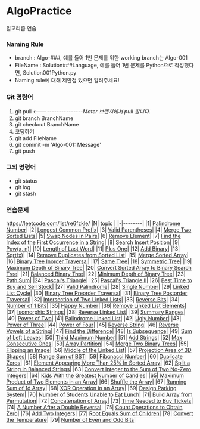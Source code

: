 # AlgoPractice
알고리즘 연습 

### Naming Rule 
- branch : Algo-###, 예를 들어 1번 문제를 위한 working branch는 Algo-001
- FileName : Solution###Language, 예를 들어 1번 문제를 Python으로 작성했다면, Solution001Python.py
- Naming rule에 대해 제안점 있으면 알려주세요!

### Git 명령어
1. git pull                   <------------------_Mater 브랜치에서 pull 합니다._
2. git branch BranchName                
3. git checkout BranchName             
4. 코딩하기
5. git add FileName                   
6. git commit -m 'Algo-001: Message'  
7. git push                           
### 그외 명령어
- git status                          
- git log                             
- git stash                           

### 연습문제 
https://leetcode.com/list/re6fzkle/ 
|N| topic |
|-|--------|
|1| [Palindrome Number](https://leetcode.com/problems/palindrome-number/?envType=list&envId=re6fzkle)|
|2| [Longest Common Prefix](https://leetcode.com/problems/longest-common-prefix/?envType=list&envId=re6fzkle)|
|3| [Valid Parentheses](https://leetcode.com/problems/valid-parentheses/?envType=list&envId=re6fzkle)|
|4| [Merge Two Sorted Lists](https://leetcode.com/problems/merge-two-sorted-lists/?envType=list&envId=re6fzkle)|
|5| [Swap Nodes in Pairs](https://leetcode.com/problems/swap-nodes-in-pairs/?envType=list&envId=re6fzkle)|
|6| [Remove Element](https://leetcode.com/problems/remove-element/?envType=list&envId=re6fzkle)|
|7| [Find the Index of the First Occurrence in a String](https://leetcode.com/problems/find-the-index-of-the-first-occurrence-in-a-string/?envType=list&envId=re6fzkle)|
|8| [Search Insert Position](https://leetcode.com/problems/search-insert-position/?envType=list&envId=re6fzkle)|
|9| [Pow(x, n)](https://leetcode.com/problems/powx-n/?envType=list&envId=re6fzkle)|
|10| [Length of Last Word](https://leetcode.com/problems/length-of-last-word/?envType=list&envId=re6fzkle)|
|11| [Plus One](https://leetcode.com/problems/plus-one/?envType=list&envId=re6fzkle)|
|12| [Add Binary](https://leetcode.com/problems/add-binary/?envType=list&envId=re6fzkle)|
|13| [Sqrt(x)](https://leetcode.com/problems/sqrtx/?envType=list&envId=re6fzkle)|
|14| [Remove Duplicates from Sorted List](https://leetcode.com/problems/remove-duplicates-from-sorted-list/?envType=list&envId=re6fzkle)|
|15| [Merge Sorted Array](https://leetcode.com/problems/merge-sorted-array/?envType=list&envId=re6fzkle)|
|16| [Binary Tree Inorder Traversal](https://leetcode.com/problems/binary-tree-inorder-traversal/?envType=list&envId=re6fzkle)|
|17| [Same Tree](https://leetcode.com/problems/same-tree/?envType=list&envId=re6fzkle)|
|18| [Symmetric Tree](https://leetcode.com/problems/symmetric-tree/?envType=list&envId=re6fzkle)|
|19| [Maximum Depth of Binary Tree](https://leetcode.com/problems/maximum-depth-of-binary-tree/?envType=list&envId=re6fzkle)|
|20| [Convert Sorted Array to Binary Search Tree](https://leetcode.com/problems/convert-sorted-array-to-binary-search-tree/?envType=list&envId=re6fzkle)|
|21| [Balanced Binary Tree](https://leetcode.com/problems/balanced-binary-tree/?envType=list&envId=re6fzkle)|
|22| [Minimum Depth of Binary Tree](https://leetcode.com/problems/minimum-depth-of-binary-tree/?envType=list&envId=re6fzkle)|
|23| [Path Sum](https://leetcode.com/problems/path-sum/?envType=list&envId=re6fzkle)|
|24| [Pascal's Triangle](https://leetcode.com/problems/pascals-triangle/?envType=list&envId=re6fzkle)|
|25| [Pascal's Triangle II](https://leetcode.com/problems/pascals-triangle-ii/?envType=list&envId=re6fzkle)|
|26| [Best Time to Buy and Sell Stock](https://leetcode.com/problems/best-time-to-buy-and-sell-stock/?envType=list&envId=re6fzkle)|
|27| [Valid Palindrome](https://leetcode.com/problems/valid-palindrome/?envType=list&envId=re6fzkle)|
|28| [Single Number](https://leetcode.com/problems/single-number/?envType=list&envId=re6fzkle)|
|29| [Linked List Cycle](https://leetcode.com/problems/linked-list-cycle/?envType=list&envId=re6fzkle)|
|30| [Binary Tree Preorder Traversal](https://leetcode.com/problems/binary-tree-preorder-traversal/?envType=list&envId=re6fzkle)|
|31| [Binary Tree Postorder Traversal](https://leetcode.com/problems/binary-tree-postorder-traversal/?envType=list&envId=re6fzkle)|
|32| [Intersection of Two Linked Lists](https://leetcode.com/problems/intersection-of-two-linked-lists/?envType=list&envId=re6fzkle)|
|33| [Reverse Bits](https://leetcode.com/problems/reverse-bits/?envType=list&envId=re6fzkle)|
|34| [Number of 1 Bits](https://leetcode.com/problems/number-of-1-bits/?envType=list&envId=re6fzkle)|
|35| [Happy Number](https://leetcode.com/problems/happy-number/?envType=list&envId=re6fzkle)|
|36| [Remove Linked List Elements](https://leetcode.com/problems/remove-linked-list-elements/?envType=list&envId=re6fzkle)|
|37| [Isomorphic Strings](https://leetcode.com/problems/isomorphic-strings/?envType=list&envId=re6fzkle)|
|38| [Reverse Linked List](https://leetcode.com/problems/reverse-linked-list/?envType=list&envId=re6fzkle)|
|39| [Summary Ranges](https://leetcode.com/problems/summary-ranges/?envType=list&envId=re6fzkle)|
|40| [Power of Two](https://leetcode.com/problems/power-of-two/?envType=list&envId=re6fzkle)|
|41| [Palindrome Linked List](https://leetcode.com/problems/palindrome-linked-list/?envType=list&envId=re6fzkle)|
|42| [Ugly Number](https://leetcode.com/problems/ugly-number/?envType=list&envId=re6fzkle)|
|43| [Power of Three](https://leetcode.com/problems/power-of-three/?envType=list&envId=re6fzkle)|
|44| [Power of Four](https://leetcode.com/problems/power-of-four/?envType=list&envId=re6fzkle)|
|45| [Reverse String](https://leetcode.com/problems/reverse-string/?envType=list&envId=re6fzkle)|
|46| [Reverse Vowels of a String](https://leetcode.com/problems/reverse-vowels-of-a-string/?envType=list&envId=re6fzkle)|
|47| [Find the Difference](https://leetcode.com/problems/find-the-difference/?envType=list&envId=re6fzkle)|
|48| [Is Subsequence](https://leetcode.com/problems/is-subsequence/?envType=list&envId=re6fzkle)|
|49| [Sum of Left Leaves](https://leetcode.com/problems/sum-of-left-leaves/?envType=list&envId=re6fzkle)|
|50| [Third Maximum Number](https://leetcode.com/problems/third-maximum-number/?envType=list&envId=re6fzkle)|
|51| [Add Strings](https://leetcode.com/problems/add-strings/?envType=list&envId=re6fzkle)|
|52| [Max Consecutive Ones](https://leetcode.com/problems/max-consecutive-ones/?envType=list&envId=re6fzkle)|
|53| [Array Partition](https://leetcode.com/problems/array-partition/?envType=list&envId=re6fzkle)|
|54| [Merge Two Binary Trees](https://leetcode.com/problems/merge-two-binary-trees/?envType=list&envId=re6fzkle)|
|55| [Flipping an Image](https://leetcode.com/problems/flipping-an-image/?envType=list&envId=re6fzkle)|
|56| [Middle of the Linked List](https://leetcode.com/problems/middle-of-the-linked-list/?envType=list&envId=re6fzkle)|
|57| [Projection Area of 3D Shapes](https://leetcode.com/problems/projection-area-of-3d-shapes/?envType=list&envId=re6fzkle)|
|58| [Range Sum of BST](https://leetcode.com/problems/range-sum-of-bst/?envType=list&envId=re6fzkle)|
|59| [Fibonacci Number](https://leetcode.com/problems/fibonacci-number/?envType=list&envId=re6fzkle)|
|60| [Duplicate Zeros](https://leetcode.com/problems/duplicate-zeros/?envType=list&envId=re6fzkle)|
|61| [Element Appearing More Than 25% In Sorted Array](https://leetcode.com/problems/element-appearing-more-than-25-in-sorted-array/?envType=list&envId=re6fzkle)|
|62| [Split a String in Balanced Strings](https://leetcode.com/problems/split-a-string-in-balanced-strings/?envType=list&envId=re6fzkle)|
|63| [Convert Integer to the Sum of Two No-Zero Integers](https://leetcode.com/problems/convert-integer-to-the-sum-of-two-no-zero-integers/?envType=list&envId=re6fzkle)|
|64| [Kids With the Greatest Number of Candies](https://leetcode.com/problems/kids-with-the-greatest-number-of-candies/?envType=list&envId=re6fzkle)|
|65| [Maximum Product of Two Elements in an Array](https://leetcode.com/problems/maximum-product-of-two-elements-in-an-array/?envType=list&envId=re6fzkle)|
|66| [Shuffle the Array](https://leetcode.com/problems/shuffle-the-array/?envType=list&envId=re6fzkle)|
|67| [Running Sum of 1d Array](https://leetcode.com/problems/running-sum-of-1d-array/?envType=list&envId=re6fzkle)|
|68| [XOR Operation in an Array](https://leetcode.com/problems/xor-operation-in-an-array/?envType=list&envId=re6fzkle)|
|69| [Design Parking System](https://leetcode.com/problems/design-parking-system/?envType=list&envId=re6fzkle)|
|70| [Number of Students Unable to Eat Lunch](https://leetcode.com/problems/number-of-students-unable-to-eat-lunch/?envType=list&envId=re6fzkle)|
|71| [Build Array from Permutation](https://leetcode.com/problems/build-array-from-permutation/?envType=list&envId=re6fzkle)|
|72| [Concatenation of Array](https://leetcode.com/problems/concatenation-of-array/?envType=list&envId=re6fzkle)|
|73| [Time Needed to Buy Tickets](https://leetcode.com/problems/time-needed-to-buy-tickets/?envType=list&envId=re6fzkle)|
|74| [A Number After a Double Reversal](https://leetcode.com/problems/a-number-after-a-double-reversal/?envType=list&envId=re6fzkle)|
|75| [Count Operations to Obtain Zero](https://leetcode.com/problems/count-operations-to-obtain-zero/?envType=list&envId=re6fzkle)|
|76| [Add Two Integers](https://leetcode.com/problems/add-two-integers/?envType=list&envId=re6fzkle)|
|77| [Root Equals Sum of Children](https://leetcode.com/problems/root-equals-sum-of-children/?envType=list&envId=re6fzkle)|
|78| [Convert the Temperature](https://leetcode.com/problems/convert-the-temperature/?envType=list&envId=re6fzkle)|
|79| [Number of Even and Odd Bits](https://leetcode.com/problems/number-of-even-and-odd-bits/?envType=list&envId=re6fzkle)|
